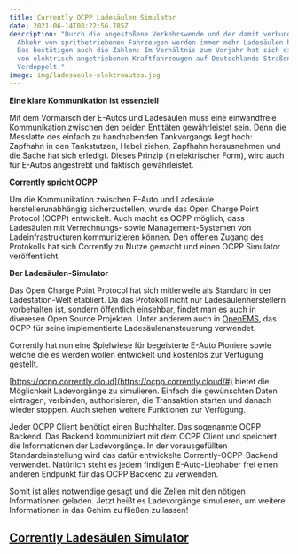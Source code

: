 ```yaml
---
title: Corrently OCPP Ladesäulen Simulator
date: 2021-06-14T08:22:56.785Z
description: "Durch die angestoßene Verkehrswende und der damit verbundenen
  Abkehr von spritbetriebenen Fahrzeugen werden immer mehr Ladesäulen benötigt.
  Das bestätigen auch die Zahlen: Im Verhältnis zum Vorjahr hat sich die Menge
  von elektrisch angetriebenen Kraftfahrzeugen auf Deutschlands Straßen mehr als
  Verdoppelt."
image: img/ladesaeule-elektroautos.jpg
---
```

**Eine klare Kommunikation ist essenziell**

Mit dem Vormarsch der E-Autos und Ladesäulen muss eine einwandfreie Kommunikation zwischen den beiden Entitäten gewährleistet sein. Denn die Messlatte des einfach zu handhabenden Tankvorgangs liegt hoch: Zapfhahn in den Tankstutzen, Hebel ziehen, Zapfhahn herausnehmen und die Sache hat sich erledigt. Dieses Prinzip (in elektrischer Form), wird auch für E-Autos angestrebt und faktisch gewährleistet.

**Corrently spricht OCPP**

Um die Kommunikation zwischen E-Auto und Ladesäule herstellerunabhängig sicherzustellen, wurde das Open Charge Point Protocol (OCPP) entwickelt. Auch macht es OCPP möglich, dass Ladesäulen mit Verrechnungs- sowie Management-Systemen von Ladeinfrastrukturen kommunizieren können. Den offenen Zugang des Protokolls hat sich Corrently zu Nutze gemacht und einen OCPP Simulator veröffentlicht.

**Der Ladesäulen-Simulator**

Das Open Charge Point Protocol hat sich mitlerweile als Standard in der Ladestation-Welt etabliert. Da das Protokoll nicht nur Ladesäulenherstellern vorbehalten ist, sondern öffentlich einsehbar, findet man es auch in diveresen Open Source Projekten. Unter anderem auch in [OpenEMS](https://openems.io/), das OCPP für seine implementierte Ladesäulenansteuerung verwendet.

Corrently hat nun eine Spielwiese für begeisterte E-Auto Pioniere sowie welche die es werden wollen entwickelt und kostenlos zur Verfügung gestellt.

[https://ocpp.corrently.cloud](https://ocpp.corrently.cloud/#) bietet die Möglichkeit Ladevorgänge zu simulieren. Einfach die gewünschten Daten eintragen, verbinden, authorisieren, die Transaktion starten und danach wieder stoppen. Auch stehen weitere Funktionen zur Verfügung.

Jeder OCPP Client benötigt einen Buchhalter. Das sogenannte OCPP Backend. Das Backend kommuniziert mit dem OCPP Client und speichert die Informationen der Ladevorgänge. In der vorausgefüllten Standardeinstellung wird das dafür entwickelte Corrently-OCPP-Backend verwendet. Natürlich steht es jedem findigen E-Auto-Liebhaber frei einen anderen Endpunkt für das OCPP Backend zu verwenden.

Somit ist alles notwendige gesagt und die Zellen mit den nötigen Informationen geladen. Jetzt heißt es Ladevorgänge simulieren, um weitere Informationen in das Gehirn zu fließen zu lassen!

## [Corrently Ladesäulen Simulator](https://ocpp.corrently.cloud)